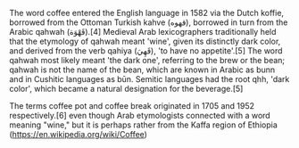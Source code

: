 The word coffee entered the English language in 1582 via the Dutch koffie, borrowed from the Ottoman Turkish kahve (قهوه), borrowed in turn from the Arabic qahwah (قَهْوَة).[4] Medieval Arab lexicographers traditionally held that the etymology of qahwah meant 'wine', given its distinctly dark color, and derived from the verb qahiya (قَهِيَ), 'to have no appetite'.[5] The word qahwah most likely meant 'the dark one', referring to the brew or the bean; qahwah is not the name of the bean, which are known in Arabic as bunn and in Cushitic languages as būn. Semitic languages had the root qhh, 'dark color', which became a natural designation for the beverage.[5]

The terms coffee pot and coffee break originated in 1705 and 1952 respectively.[6] even though Arab etymologists connected with a word meaning "wine," but it is perhaps rather from the Kaffa region of Ethiopia 
(https://en.wikipedia.org/wiki/Coffee)

